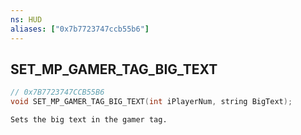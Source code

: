 ```yaml
---
ns: HUD
aliases: ["0x7b7723747ccb55b6"]
---
```

## SET_MP_GAMER_TAG_BIG_TEXT

```c
// 0x7B7723747CCB55B6
void SET_MP_GAMER_TAG_BIG_TEXT(int iPlayerNum, string BigText);
```

```
Sets the big text in the gamer tag.
```
